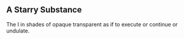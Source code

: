 A Starry Substance
------------------
The I in shades of opaque transparent as if to execute or continue or undulate.  
